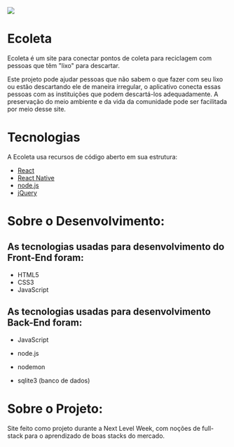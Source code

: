 <p><img src="icones/ecoleta.png"></img></p>

# Ecoleta 

Ecoleta é um site para conectar pontos de coleta para reciclagem com pessoas que têm "lixo" para descartar.

Este projeto pode ajudar pessoas que não sabem o que fazer com seu lixo ou estão descartando ele de maneira irregular, o aplicativo conecta essas pessoas com as instituições que podem descartá-los adequadamente. A preservação do meio ambiente e da vida da comunidade pode ser facilitada por meio desse site.

# Tecnologias

A Ecoleta usa recursos de código aberto em sua estrutura:

* [React](https://reactjs.org) 
* [React Native](https://facebook.github.io/react-native/)
* [node.js](https://nodejs.org/en/)
* [jQuery](https://jquery.com)

 # Sobre o Desenvolvimento:
 ## As tecnologias usadas para desenvolvimento do **Front-End** foram:
 
 - HTML5
 - CSS3
 - JavaScript 
 
 ## As tecnologias usadas para desenvolvimento **Back-End** foram:

- JavaScript 
- node.js
- nodemon

- sqlite3 (banco de dados)

 # Sobre o Projeto:
 Site feito como projeto durante a Next Level Week, com noções de full-stack para o aprendizado de boas stacks do mercado.